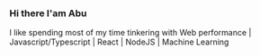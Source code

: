 ### Hi there I'am Abu

I like spending most of my time tinkering with
Web performance | Javascript/Typescript | React | NodeJS | Machine Learning 

